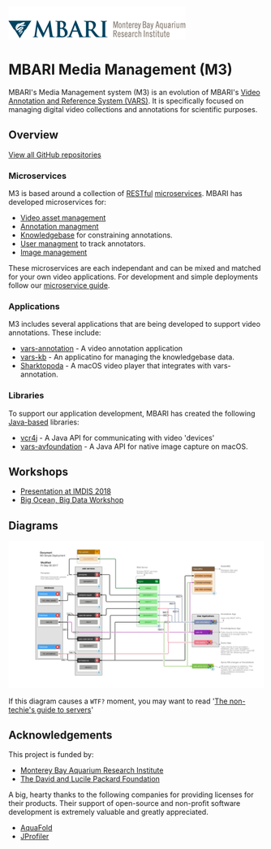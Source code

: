 [![MBARI logo](assets/images/logo-mbari-3b.png)](http://www.mbari.org)

# MBARI Media Management (M3)

MBARI's Media Management system (M3) is an evolution of MBARI's [Video Annotation and Reference System (VARS)](https://hohonuuli.github.io/vars/). It is specifically focused on managing digital video collections and annotations for scientific purposes.

## Overview

[View all GitHub repositories](https://github.com/mbari-media-management)

### Microservices

M3 is based around a collection of [RESTful](https://en.wikipedia.org/wiki/Representational_state_transfer) [microservices](https://martinfowler.com/articles/microservices.html). MBARI has developed  microservices for:

- [Video asset management](https://github.com/mbari-media-management/vampire-squid)
- [Annotation managment](https://github.com/mbari-media-management/annosaurus)
- [Knowledgebase](https://github.com/mbari-media-management/vars-kb-server) for constraining annotations.
- [User managment](https://github.com/mbari-media-management/vars-user-server) to track annotators.
- [Image management](https://github.com/mbari-media-management/panoptes)

These microservices are each independant and can be mixed and matched for your own video applications. For development and simple deployments follow our [microservice guide](MICROSERVICES). 


### Applications

M3 includes several applications that are being developed to support video annotations. These include:

- [vars-annotation](https://github.com/mbari-media-management/vars-annotation) - A video annotation application
- [vars-kb](https://github.com/mbari-media-management/vars-kb) - An applicatino for managing the knowledgebase data.
- [Sharktopoda](https://github.com/mbari-media-management/Sharktopoda) - A macOS video player that integrates with vars-annotation.

### Libraries

To support our application development, MBARI has created the following [Java-based](https://www.java.com) libraries:

- [vcr4j](https://github.com/mbari-media-management/vcr4j) - A Java API for communicating with video 'devices'
- [vars-avfoundation](https://github.com/mbari-media-management/vars-avfoundation) - A Java API for native image capture on macOS.

## Workshops

- [Presentation at IMDIS 2018](https://youtu.be/W5s8tNlZWhE)
- [Big Ocean, Big Data Workshop](BOBD.md)

## Diagrams

[![Overview Diagram](assets/images/M3SimpleDeployment.jpg)](files/M3SimpleDeployment.pdf)

If this diagram causes a `WTF?` moment, you may want to read '[The non-techie's guide to servers](https://hackernoon.com/the-non-techies-guide-to-servers-af1fa3dbf7d8)'

## Acknowledgements

This project is funded by:

- [Monterey Bay Aquarium Research Institute](https://www.mbari.org/)
- [The David and Lucile Packard Foundation](https://www.packard.org/)

A big, hearty thanks to the following companies for providing licenses for their products. Their support of open-source and non-profit software development is extremely valuable and greatly appreciated.

- [AquaFold](https://www.aquafold.com/)
- [JProfiler](https://www.ej-technologies.com/products/jprofiler/overview.html)